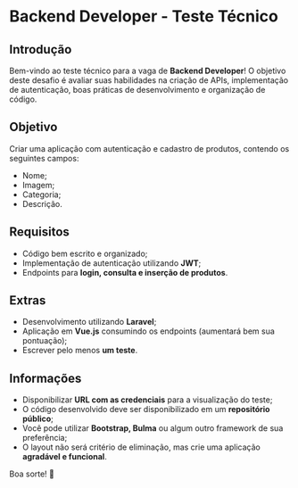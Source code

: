 # Backend Developer - Teste Técnico

## Introdução

Bem-vindo ao teste técnico para a vaga de **Backend Developer**! O objetivo deste desafio é avaliar suas habilidades na criação de APIs, implementação de autenticação, boas práticas de desenvolvimento e organização de código.

## Objetivo

Criar uma aplicação com autenticação e cadastro de produtos, contendo os seguintes campos:
- Nome;
- Imagem;
- Categoria;
- Descrição.

## Requisitos

- Código bem escrito e organizado;
- Implementação de autenticação utilizando **JWT**;
- Endpoints para **login, consulta e inserção de produtos**.

## Extras

- Desenvolvimento utilizando **Laravel**;
- Aplicação em **Vue.js** consumindo os endpoints (aumentará bem sua pontuação);
- Escrever pelo menos **um teste**.

## Informações

- Disponibilizar **URL com as credenciais** para a visualização do teste;
- O código desenvolvido deve ser disponibilizado em um **repositório público**;
- Você pode utilizar **Bootstrap, Bulma** ou algum outro framework de sua preferência;
- O layout não será critério de eliminação, mas crie uma aplicação **agradável e funcional**.

Boa sorte! 🚀

